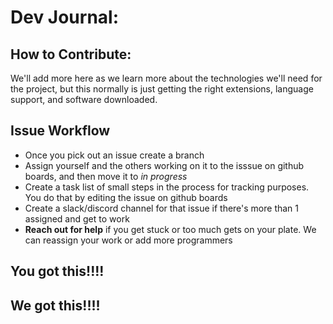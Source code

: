 # Dev Journal:

## How to Contribute: 
We'll add more here as we learn more about the technologies we'll need for the project, but this normally is just getting the right extensions, language support, and software downloaded.

## Issue Workflow

- Once you pick out an issue create a branch  
- Assign yourself and the others working on it to the isssue on github boards, and then move it to _in progress_
- Create a task list of small steps in the process for tracking purposes. You do that by editing the issue on github boards
- Create a slack/discord channel for that issue if there's more than 1 assigned and get to work
- **Reach out for help** if you get stuck or too much gets on your plate. We can reassign your work or add more programmers

## You got this!!!!
## We got this!!!!

